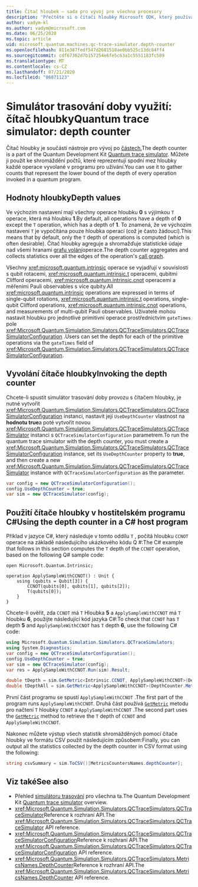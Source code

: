 ```yaml
---
title: Čítač hloubek – sada pro vývoj pro všechna procesory
description: 'Přečtěte si o čítači hloubky Microsoft QDK, který používá simulátor trasování doby provozu ke shromáždění počtů hloubky každé operace vyvolané v programu Q #.'
author: vadym-kl
ms.author: vadym@microsoft.com
ms.date: 06/25/2020
ms.topic: article
uid: microsoft.quantum.machines.qc-trace-simulator.depth-counter
ms.openlocfilehash: 811e387fedf547d2681518ae0bb525c13dc84ff4
ms.sourcegitcommit: cdf67362d7b157254e6fe5c63a1c5551183fc589
ms.translationtype: MT
ms.contentlocale: cs-CZ
ms.lasthandoff: 07/21/2020
ms.locfileid: "86871123"
---
```

# <a name="quantum-trace-simulator-depth-counter"></a><span data-ttu-id="dc61f-103">Simulátor trasování doby využití: čítač hloubky</span><span class="sxs-lookup"><span data-stu-id="dc61f-103">Quantum trace simulator: depth counter</span></span>

<span data-ttu-id="dc61f-104">Čítač hloubky je součástí nástroje pro vývoj po [částech.](xref:microsoft.quantum.machines.qc-trace-simulator.intro)</span><span class="sxs-lookup"><span data-stu-id="dc61f-104">The depth counter is a part of the Quantum Development Kit [Quantum trace simulator](xref:microsoft.quantum.machines.qc-trace-simulator.intro).</span></span>
<span data-ttu-id="dc61f-105">Můžete ji použít ke shromáždění počtů, které reprezentují spodní mez hloubky každé operace vyvolané v programu pro užívání.</span><span class="sxs-lookup"><span data-stu-id="dc61f-105">You can use it to gather counts that represent the lower bound of the depth of every operation invoked in a quantum program.</span></span> 

## <a name="depth-values"></a><span data-ttu-id="dc61f-106">Hodnoty hloubky</span><span class="sxs-lookup"><span data-stu-id="dc61f-106">Depth values</span></span>

<span data-ttu-id="dc61f-107">Ve výchozím nastavení mají všechny operace hloubku **0** s výjimkou `T` operace, která má hloubku **1**.</span><span class="sxs-lookup"><span data-stu-id="dc61f-107">By default, all operations have a depth of **0** except the `T` operation, which has a depth of **1**.</span></span> <span data-ttu-id="dc61f-108">To znamená, že ve výchozím nastavení `T` je vypočítána pouze hloubka operací (což je často žádoucí).</span><span class="sxs-lookup"><span data-stu-id="dc61f-108">This means that by default, only the `T` depth of operations is computed (which is often desirable).</span></span> <span data-ttu-id="dc61f-109">Čítač hloubky agreguje a shromažďuje statistické údaje nad všemi hranami [grafu volání](https://en.wikipedia.org/wiki/Call_graph)operace.</span><span class="sxs-lookup"><span data-stu-id="dc61f-109">The depth counter aggregates and collects statistics over all the edges of the operation's [call graph](https://en.wikipedia.org/wiki/Call_graph).</span></span>

<span data-ttu-id="dc61f-110">Všechny <xref:microsoft.quantum.intrinsic> operace se vyjadřují v souvislosti s qubit rotacemi, <xref:microsoft.quantum.intrinsic.t> operacemi, qubitmi Clifford operacemi, <xref:microsoft.quantum.intrinsic.cnot> operacemi a měřeními Pauli observables s více qubity.</span><span class="sxs-lookup"><span data-stu-id="dc61f-110">All <xref:microsoft.quantum.intrinsic> operations are expressed in terms of single-qubit rotations, <xref:microsoft.quantum.intrinsic.t> operations, single-qubit Clifford operations, <xref:microsoft.quantum.intrinsic.cnot> operations, and measurements of multi-qubit Pauli observables.</span></span> <span data-ttu-id="dc61f-111">Uživatelé mohou nastavit hloubku pro jednotlivé primitivní operace prostřednictvím `gateTimes` pole <xref:Microsoft.Quantum.Simulation.Simulators.QCTraceSimulators.QCTraceSimulatorConfiguration> .</span><span class="sxs-lookup"><span data-stu-id="dc61f-111">Users can set the depth for each of the primitive operations via the `gateTimes` field of <xref:Microsoft.Quantum.Simulation.Simulators.QCTraceSimulators.QCTraceSimulatorConfiguration>.</span></span>

## <a name="invoking-the-depth-counter"></a><span data-ttu-id="dc61f-112">Vyvolání čítače hloubky</span><span class="sxs-lookup"><span data-stu-id="dc61f-112">Invoking the depth counter</span></span>

<span data-ttu-id="dc61f-113">Chcete-li spustit simulátor trasování doby provozu s čítačem hloubky, je nutné vytvořit <xref:Microsoft.Quantum.Simulation.Simulators.QCTraceSimulators.QCTraceSimulatorConfiguration> instanci, nastavit její `UseDepthCounter` vlastnost na **hodnotu true**a poté vytvořit novou <xref:Microsoft.Quantum.Simulation.Simulators.QCTraceSimulators.QCTraceSimulator> instanci s `QCTraceSimulatorConfiguration` parametrem.</span><span class="sxs-lookup"><span data-stu-id="dc61f-113">To run the quantum trace simulator with the depth counter, you must create a <xref:Microsoft.Quantum.Simulation.Simulators.QCTraceSimulators.QCTraceSimulatorConfiguration> instance, set its `UseDepthCounter` property to **true**, and then create a new <xref:Microsoft.Quantum.Simulation.Simulators.QCTraceSimulators.QCTraceSimulator> instance with `QCTraceSimulatorConfiguration` as the parameter.</span></span> 

```csharp
var config = new QCTraceSimulatorConfiguration();
config.UseDepthCounter = true;
var sim = new QCTraceSimulator(config);
```

## <a name="using-the-depth-counter-in-a-c-host-program"></a><span data-ttu-id="dc61f-114">Použití čítače hloubky v hostitelském programu C#</span><span class="sxs-lookup"><span data-stu-id="dc61f-114">Using the depth counter in a C# host program</span></span>

<span data-ttu-id="dc61f-115">Příklad v jazyce C#, který následuje v tomto oddílu `T` , počítá hloubku `CCNOT` operace na základě následujícího ukázkového kódu Q #:</span><span class="sxs-lookup"><span data-stu-id="dc61f-115">The C# example that follows in this section computes the `T` depth of the `CCNOT` operation, based on the following Q# sample code:</span></span>

```qsharp
open Microsoft.Quantum.Intrinsic;

operation ApplySampleWithCCNOT() : Unit {
    using (qubits = Qubit[3]) {
        CCNOT(qubits[0], qubits[1], qubits[2]);
        T(qubits[0]);
    }
}
```

<span data-ttu-id="dc61f-116">Chcete-li ověřit, zda `CCNOT` má `T` Hloubka **5** a `ApplySampleWithCCNOT` má `T` hloubku **6**, použijte následující kód jazyka C#:</span><span class="sxs-lookup"><span data-stu-id="dc61f-116">To check that `CCNOT` has `T` depth **5** and `ApplySampleWithCCNOT` has `T` depth **6**, use the following C# code:</span></span>

```csharp
using Microsoft.Quantum.Simulation.Simulators.QCTraceSimulators;
using System.Diagnostics;
var config = new QCTraceSimulatorConfiguration();
config.UseDepthCounter = true;
var sim = new QCTraceSimulator(config);
var res = ApplySampleWithCCNOT.Run(sim).Result;

double tDepth = sim.GetMetric<Intrinsic.CCNOT, ApplySampleWithCCNOT>(DepthCounter.Metrics.Depth);
double tDepthAll = sim.GetMetric<ApplySampleWithCCNOT>(DepthCounter.Metrics.Depth);
```

<span data-ttu-id="dc61f-117">První část programu se spustí `ApplySampleWithCCNOT` .</span><span class="sxs-lookup"><span data-stu-id="dc61f-117">The first part of the program runs `ApplySampleWithCCNOT`.</span></span> <span data-ttu-id="dc61f-118">Druhá část používá [`GetMetric`](https://docs.microsoft.com/dotnet/api/microsoft.quantum.simulation.simulators.qctracesimulators.qctracesimulator.getmetric) metodu pro načtení `T` hloubky `CCNOT` a `ApplySampleWithCCNOT` .</span><span class="sxs-lookup"><span data-stu-id="dc61f-118">The second part uses the [`GetMetric`](https://docs.microsoft.com/dotnet/api/microsoft.quantum.simulation.simulators.qctracesimulators.qctracesimulator.getmetric) method to retrieve the `T` depth of `CCNOT` and `ApplySampleWithCCNOT`.</span></span> 

<span data-ttu-id="dc61f-119">Nakonec můžete výstup všech statistik shromážděných pomocí čítače hloubky ve formátu CSV použít následujícím způsobem:</span><span class="sxs-lookup"><span data-stu-id="dc61f-119">Finally, you can output all the statistics collected by the depth counter in CSV format using the following:</span></span>
```csharp
string csvSummary = sim.ToCSV()[MetricsCountersNames.depthCounter];
```

## <a name="see-also"></a><span data-ttu-id="dc61f-120">Viz také</span><span class="sxs-lookup"><span data-stu-id="dc61f-120">See also</span></span>

- <span data-ttu-id="dc61f-121">Přehled [simulátoru trasování](xref:microsoft.quantum.machines.qc-trace-simulator.intro) pro všechna ta.</span><span class="sxs-lookup"><span data-stu-id="dc61f-121">The Quantum Development Kit [Quantum trace simulator](xref:microsoft.quantum.machines.qc-trace-simulator.intro) overview.</span></span>
- <span data-ttu-id="dc61f-122"><xref:Microsoft.Quantum.Simulation.Simulators.QCTraceSimulators.QCTraceSimulator>Reference k rozhraní API.</span><span class="sxs-lookup"><span data-stu-id="dc61f-122">The <xref:Microsoft.Quantum.Simulation.Simulators.QCTraceSimulators.QCTraceSimulator> API reference.</span></span>
- <span data-ttu-id="dc61f-123"><xref:Microsoft.Quantum.Simulation.Simulators.QCTraceSimulators.QCTraceSimulatorConfiguration>Reference k rozhraní API.</span><span class="sxs-lookup"><span data-stu-id="dc61f-123">The <xref:Microsoft.Quantum.Simulation.Simulators.QCTraceSimulators.QCTraceSimulatorConfiguration> API reference.</span></span>
- <span data-ttu-id="dc61f-124"><xref:Microsoft.Quantum.Simulation.Simulators.QCTraceSimulators.MetricsNames.DepthCounter>Reference k rozhraní API.</span><span class="sxs-lookup"><span data-stu-id="dc61f-124">The <xref:Microsoft.Quantum.Simulation.Simulators.QCTraceSimulators.MetricsNames.DepthCounter> API reference.</span></span>
